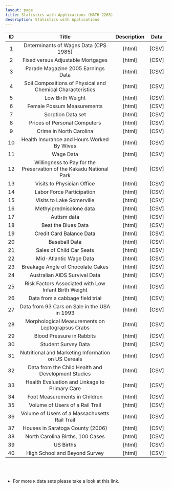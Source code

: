 ```yaml
---
layout: page
title: Statistics with Applications (MATH 2265)
description: Statistics with Applications
---
```


| ID | Title | Description  | Data |
| :---:         |     :---:      |     :---:  |        :---: |
| 1   | 	Determinants of Wages Data (CPS 1985)    | <a style="text-decoration:none" href="https://vincentarelbundock.github.io/Rdatasets/doc/AER/CPS1985.html" target="_blank" rel="noopener noreferrer">[html]</a>    | <a style="text-decoration:none" href="../assets/Data2265/CPS1985.csv" target="_blank" rel="noopener noreferrer">[CSV]</a>    |
| 2     | Fixed versus Adjustable Mortgages     | <a style="text-decoration:none" href="https://vincentarelbundock.github.io/Rdatasets/doc/AER/Mortgage.html" target="_blank" rel="noopener noreferrer">[html]</a>      | <a style="text-decoration:none" href="../assets/Data2265/Mortgage.csv" target="_blank" rel="noopener noreferrer">[CSV]</a>      |
| 3     | 	Parade Magazine 2005 Earnings Data       | <a style="text-decoration:none" href="https://vincentarelbundock.github.io/Rdatasets/doc/AER/Parade2005.html" target="_blank" rel="noopener noreferrer">[html]</a>      | <a style="text-decoration:none" href="../assets/Data2265/Parade2005.csv" target="_blank" rel="noopener noreferrer">[CSV]</a>      |
| 4     | Soil Compositions of Physical and Chemical Characteristics       | <a style="text-decoration:none" href="https://vincentarelbundock.github.io/Rdatasets/doc/carData/Soils.html" target="_blank" rel="noopener noreferrer">[html]</a>       |<a style="text-decoration:none" href="../assets/Data2265/CPS1985.csv" target="_blank" rel="noopener noreferrer">[CSV]</a>      |
| 5     | Low Birth Weight       | <a style="text-decoration:none" href="https://vincentarelbundock.github.io/Rdatasets/doc/COUNT/lbw.html" target="_blank" rel="noopener noreferrer">[html]</a>       | <a style="text-decoration:none" href="../assets/Data2265/lbw.csv" target="_blank" rel="noopener noreferrer">[CSV]</a>      |
| 6     | 	Female Possum Measurements      | <a style="text-decoration:none" href="https://vincentarelbundock.github.io/Rdatasets/doc/DAAG/fossum.html" target="_blank" rel="noopener noreferrer">[html]</a>       | <a style="text-decoration:none" href="../assets/Data2265/fossum.csv" target="_blank" rel="noopener noreferrer">[CSV]</a>      |
| 7     | Sorption Data set       |<a style="text-decoration:none" href="https://vincentarelbundock.github.io/Rdatasets/doc/DAAG/sorption.html" target="_blank" rel="noopener noreferrer">[html]</a>       | <a style="text-decoration:none" href="../assets/Data2265/sorption.csv" target="_blank" rel="noopener noreferrer">[CSV]</a>      |
| 8     | Prices of Personal Computers       | <a style="text-decoration:none" href="https://vincentarelbundock.github.io/Rdatasets/doc/Ecdat/Computers.html" target="_blank" rel="noopener noreferrer">[html]</a>       | <a style="text-decoration:none" href="../assets/Data2265/Computers.csv" target="_blank" rel="noopener noreferrer">[CSV]</a>      |
| 9     | 	Crime in North Carolina       | <a style="text-decoration:none" href="https://vincentarelbundock.github.io/Rdatasets/doc/Ecdat/Crime.html" target="_blank" rel="noopener noreferrer">[html]</a>       | <a style="text-decoration:none" href="../assets/Data2265/Crime.csv" target="_blank" rel="noopener noreferrer">[CSV]</a>      |
| 10     | Health Insurance and Hours Worked By Wives       | <a style="text-decoration:none" href="https://vincentarelbundock.github.io/Rdatasets/doc/Ecdat/HI.html" target="_blank" rel="noopener noreferrer">[html]</a>       | <a style="text-decoration:none" href="../assets/Data2265/HI.csv" target="_blank" rel="noopener noreferrer">[CSV]</a>      |
| 11     | Wage Data       | <a style="text-decoration:none" href="https://vincentarelbundock.github.io/Rdatasets/doc/Ecdat/Griliches.html" target="_blank" rel="noopener noreferrer">[html]</a>       | <a style="text-decoration:none" href="../assets/Data2265/Griliches.csv" target="_blank" rel="noopener noreferrer">[CSV]</a>      |
| 12     |Willingness to Pay for the Preservation of the Kakadu National Park       | <a style="text-decoration:none" href="https://vincentarelbundock.github.io/Rdatasets/doc/Ecdat/Kakadu.html" target="_blank" rel="noopener noreferrer">[html]</a>  | <a style="text-decoration:none" href="../assets/Data2265/Kakadu.csv" target="_blank" rel="noopener noreferrer">[CSV]</a>      |
| 13     | Visits to Physician Office       | <a style="text-decoration:none" href="https://vincentarelbundock.github.io/Rdatasets/doc/Ecdat/OFP.html" target="_blank" rel="noopener noreferrer">[html]</a>       | <a style="text-decoration:none" href="../assets/Data2265/OFP.csv" target="_blank" rel="noopener noreferrer">[CSV]</a>      |
| 14     | Labor Force Participation      | <a style="text-decoration:none" href="https://vincentarelbundock.github.io/Rdatasets/doc/Ecdat/Participation.html" target="_blank" rel="noopener noreferrer">[html]</a>       | <a style="text-decoration:none" href="../assets/Data2265/Participation.csv" target="_blank" rel="noopener noreferrer">[CSV]</a>      |
| 15     | Visits to Lake Somerville       | <a style="text-decoration:none" href="https://vincentarelbundock.github.io/Rdatasets/doc/Ecdat/Somerville.html" target="_blank" rel="noopener noreferrer">[html]</a>       | <a style="text-decoration:none" href="../assets/Data2265/Somerville.csv" target="_blank" rel="noopener noreferrer">[CSV]</a>      |
| 16     | Methylprednisolone data       | <a style="text-decoration:none" href="https://vincentarelbundock.github.io/Rdatasets/doc/HLMdiag/ahd.html" target="_blank" rel="noopener noreferrer">[html]</a>      | <a style="text-decoration:none" href="../assets/Data2265/ahd.csv" target="_blank" rel="noopener noreferrer">[CSV]</a>      |
| 17     | Autism data       | <a style="text-decoration:none" href="https://vincentarelbundock.github.io/Rdatasets/doc/HLMdiag/autism.html" target="_blank" rel="noopener noreferrer">[html]</a>     | <a style="text-decoration:none" href="../assets/Data2265/autism.csv" target="_blank" rel="noopener noreferrer">[CSV]</a>      |
| 18     | Beat the Blues Data       | <a style="text-decoration:none" href="https://vincentarelbundock.github.io/Rdatasets/doc/HSAUR/BtheB.html" target="_blank" rel="noopener noreferrer">[html]</a>     | <a style="text-decoration:none" href="../assets/Data2265/BtheB.csv" target="_blank" rel="noopener noreferrer">[CSV]</a>      |
| 19     | Credit Card Balance Data       | <a style="text-decoration:none" href="https://vincentarelbundock.github.io/Rdatasets/doc/ISLR/Credit.html" target="_blank" rel="noopener noreferrer">[html]</a>      | <a style="text-decoration:none" href="../assets/Data2265/Credit.csv" target="_blank" rel="noopener noreferrer">[CSV]</a>      |
| 20     | Baseball Data      | <a style="text-decoration:none" href="https://vincentarelbundock.github.io/Rdatasets/doc/ISLR/Hitters.html" target="_blank" rel="noopener noreferrer">[html]</a>      | <a style="text-decoration:none" href="../assets/Data2265/Hitters.csv" target="_blank" rel="noopener noreferrer">[CSV]</a>      |
| 21     | Sales of Child Car Seats       | <a style="text-decoration:none" href="https://vincentarelbundock.github.io/Rdatasets/doc/ISLR/Carseats.html" target="_blank" rel="noopener noreferrer">[html]</a>      | <a style="text-decoration:none" href="../assets/Data2265/Carseats.csv" target="_blank" rel="noopener noreferrer">[CSV]</a>      |
| 22     | Mid-Atlantic Wage Data       | <a style="text-decoration:none" href="https://vincentarelbundock.github.io/Rdatasets/doc/ISLR/Wage.html" target="_blank" rel="noopener noreferrer">[html]</a>      | <a style="text-decoration:none" href="../assets/Data2265/Wage.csv" target="_blank" rel="noopener noreferrer">[CSV]</a>      |
| 23     | Breakage Angle of Chocolate Cakes       | <a style="text-decoration:none" href="https://vincentarelbundock.github.io/Rdatasets/doc/lme4/cake.html" target="_blank" rel="noopener noreferrer">[html]</a>      | <a style="text-decoration:none" href="../assets/Data2265/cake.csv" target="_blank" rel="noopener noreferrer">[CSV]</a>      |
| 24     | Australian AIDS Survival Data       | <a style="text-decoration:none" href="https://vincentarelbundock.github.io/Rdatasets/doc/MASS/Aids2.html" target="_blank" rel="noopener noreferrer">[html]</a>      | <a style="text-decoration:none" href="../assets/Data2265/Aids2.csv" target="_blank" rel="noopener noreferrer">[CSV]</a>      |
| 25     | Risk Factors Associated with Low Infant Birth Weight       | <a style="text-decoration:none" href="https://vincentarelbundock.github.io/Rdatasets/doc/MASS/birthwt.html" target="_blank" rel="noopener noreferrer">[html]</a>       | <a style="text-decoration:none" href="../assets/Data2265/birthwt.csv" target="_blank" rel="noopener noreferrer">[CSV]</a>      |
|  26    | Data from a cabbage field trial      | <a style="text-decoration:none" href="https://vincentarelbundock.github.io/Rdatasets/doc/MASS/cabbages.html" target="_blank" rel="noopener noreferrer">[html]</a>       | <a style="text-decoration:none" href="../assets/Data2265/cabbages.csv" target="_blank" rel="noopener noreferrer">[CSV]</a>      |
| 27     | Data from 93 Cars on Sale in the USA in 1993       | <a style="text-decoration:none" href="https://vincentarelbundock.github.io/Rdatasets/doc/MASS/Cars93.html" target="_blank" rel="noopener noreferrer">[html]</a>       | <a style="text-decoration:none" href="../assets/Data2265/Cars93.csv" target="_blank" rel="noopener noreferrer">[CSV]</a>      |
|  28    | Morphological Measurements on Leptograpsus Crabs       | <a style="text-decoration:none" href="https://vincentarelbundock.github.io/Rdatasets/doc/MASS/crabs.html" target="_blank" rel="noopener noreferrer">[html]</a>       | <a style="text-decoration:none" href="../assets/Data2265/crabs.csv" target="_blank" rel="noopener noreferrer">[CSV]</a>      |
| 29     | Blood Pressure in Rabbits      | <a style="text-decoration:none" href="https://vincentarelbundock.github.io/Rdatasets/doc/MASS/Rabbit.html" target="_blank" rel="noopener noreferrer">[html]</a>       | <a style="text-decoration:none" href="../assets/Data2265/Rabbit.csv" target="_blank" rel="noopener noreferrer">[CSV]</a>      |
| 30     | Student Survey Data      | <a style="text-decoration:none" href="https://vincentarelbundock.github.io/Rdatasets/doc/MASS/survey.html" target="_blank" rel="noopener noreferrer">[html]</a>       | <a style="text-decoration:none" href="../assets/Data2265/survey.csv" target="_blank" rel="noopener noreferrer">[CSV]</a>      |
|  31    | Nutritional and Marketing Information on US Cereals       | <a style="text-decoration:none" href="https://vincentarelbundock.github.io/Rdatasets/doc/MASS/UScereal.html" target="_blank" rel="noopener noreferrer">[html]</a>       | <a style="text-decoration:none" href="../assets/Data2265/UScereal.csv" target="_blank" rel="noopener noreferrer">[CSV]</a>      |
| 32     | Data from the Child Health and Development Studies       | <a style="text-decoration:none" href="https://vincentarelbundock.github.io/Rdatasets/doc/mosaicData/Gestation.html" target="_blank" rel="noopener noreferrer">[html]</a>       | <a style="text-decoration:none" href="../assets/Data2265/Gestation.csv" target="_blank" rel="noopener noreferrer">[CSV]</a>      |
| 33     | Health Evaluation and Linkage to Primary Care       | <a style="text-decoration:none" href="https://vincentarelbundock.github.io/Rdatasets/doc/mosaicData/HELPmiss.html" target="_blank" rel="noopener noreferrer">[html]</a>       | <a style="text-decoration:none" href="../assets/Data2265/HELPmiss.csv" target="_blank" rel="noopener noreferrer">[CSV]</a>      |
|  34    | Foot Measurements in Children       | <a style="text-decoration:none" href="https://vincentarelbundock.github.io/Rdatasets/doc/mosaicData/KidsFeet.html" target="_blank" rel="noopener noreferrer">[html]</a>       | <a style="text-decoration:none" href="../assets/Data2265/KidsFeet.csv" target="_blank" rel="noopener noreferrer">[CSV]</a>      |
| 35     | Volume of Users of a Rail Trail      | <a style="text-decoration:none" href="https://vincentarelbundock.github.io/Rdatasets/doc/mosaicData/RailTrail.html" target="_blank" rel="noopener noreferrer">[html]</a>       | <a style="text-decoration:none" href="../assets/Data2265/RailTrail.csv" target="_blank" rel="noopener noreferrer">[CSV]</a>      |
| 36     | Volume of Users of a Massachusetts Rail Trail       | <a style="text-decoration:none" href="https://vincentarelbundock.github.io/Rdatasets/doc/mosaicData/Riders.html" target="_blank" rel="noopener noreferrer">[html]</a>       | <a style="text-decoration:none" href="../assets/Data2265/Riders.csv" target="_blank" rel="noopener noreferrer">[CSV]</a>      |
| 37     | Houses in Saratoga County (2006)       | <a style="text-decoration:none" href="https://vincentarelbundock.github.io/Rdatasets/doc/mosaicData/SaratogaHouses.html" target="_blank" rel="noopener noreferrer">[html]</a>       | <a style="text-decoration:none" href="../assets/Data2265/SaratogaHouses.csv" target="_blank" rel="noopener noreferrer">[CSV]</a>      |
| 38     | North Carolina Births, 100 Cases       | <a style="text-decoration:none" href="https://vincentarelbundock.github.io/Rdatasets/doc/openintro/births.html" target="_blank" rel="noopener noreferrer">[html]</a>       | <a style="text-decoration:none" href="../assets/Data2265/births.csv" target="_blank" rel="noopener noreferrer">[CSV]</a>      |
| 39     | US Births       | <a style="text-decoration:none" href="https://vincentarelbundock.github.io/Rdatasets/doc/openintro/births14.html" target="_blank" rel="noopener noreferrer">[html]</a>       | <a style="text-decoration:none" href="../assets/Data2265/births14.csv" target="_blank" rel="noopener noreferrer">[CSV]</a>      |
| 40     | High School and Beyond Survey       | <a style="text-decoration:none" href="https://vincentarelbundock.github.io/Rdatasets/doc/openintro/hsb2.html" target="_blank" rel="noopener noreferrer">[html]</a>       | <a style="text-decoration:none" href="../assets/Data2265/hsb2.csv" target="_blank" rel="noopener noreferrer">[CSV]</a>      |

<br/>
<br/>


* For more ``R`` data sets please take a look at this <a style="text-decoration:none" href="https://vincentarelbundock.github.io/Rdatasets/datasets.html" target="_blank" rel="noopener noreferrer">link.</a>


<!-- Note: this is how to write a comment in HTML. Everything in here won't show up on your webpage.-->

<!--
To increase the size of the title, use fewer # in front of the paper title.
To decrease the size of the title, use more #. 
To remove the italics, remove the * before and after the description
To remove the underline from the title, remove the <u> tags (<u> and </u>)
-->
